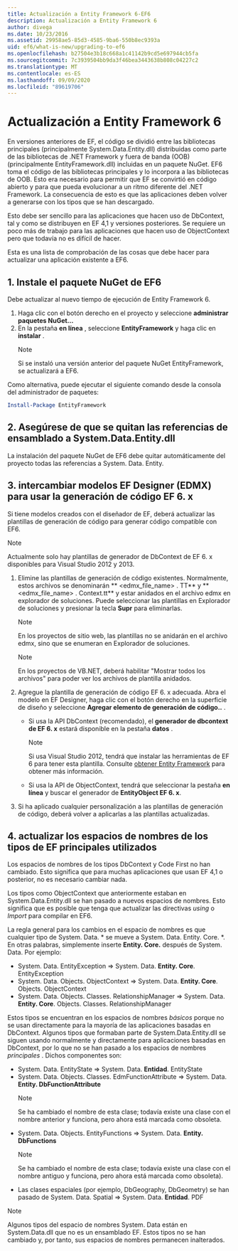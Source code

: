 ```yaml
---
title: Actualización a Entity Framework 6-EF6
description: Actualización a Entity Framework 6
author: divega
ms.date: 10/23/2016
ms.assetid: 29958ae5-85d3-4585-9ba6-550b8ec9393a
uid: ef6/what-is-new/upgrading-to-ef6
ms.openlocfilehash: b27504e3b18c668a1c41142b9cd5e697944cb5fa
ms.sourcegitcommit: 7c3939504bb9da3f46bea3443638b808c04227c2
ms.translationtype: MT
ms.contentlocale: es-ES
ms.lasthandoff: 09/09/2020
ms.locfileid: "89619706"
---
```

# <a name="upgrading-to-entity-framework-6"></a>Actualización a Entity Framework 6

En versiones anteriores de EF, el código se dividió entre las bibliotecas principales (principalmente System.Data.Entity.dll) distribuidas como parte de las bibliotecas de .NET Framework y fuera de banda (OOB) (principalmente EntityFramework.dll) incluidas en un paquete NuGet. EF6 toma el código de las bibliotecas principales y lo incorpora a las bibliotecas de OOB. Esto era necesario para permitir que EF se convirtió en código abierto y para que pueda evolucionar a un ritmo diferente del .NET Framework. La consecuencia de esto es que las aplicaciones deben volver a generarse con los tipos que se han descargado.

Esto debe ser sencillo para las aplicaciones que hacen uso de DbContext, tal y como se distribuyen en EF 4,1 y versiones posteriores. Se requiere un poco más de trabajo para las aplicaciones que hacen uso de ObjectContext pero que todavía no es difícil de hacer.

Esta es una lista de comprobación de las cosas que debe hacer para actualizar una aplicación existente a EF6.

## <a name="1-install-the-ef6-nuget-package"></a>1. Instale el paquete NuGet de EF6

Debe actualizar al nuevo tiempo de ejecución de Entity Framework 6.

1. Haga clic con el botón derecho en el proyecto y seleccione **administrar paquetes NuGet...**  
2. En la pestaña **en línea** , seleccione **EntityFramework** y haga clic en **instalar** .  
   > [!NOTE]
   > Si se instaló una versión anterior del paquete NuGet EntityFramework, se actualizará a EF6.

Como alternativa, puede ejecutar el siguiente comando desde la consola del administrador de paquetes:

``` powershell
Install-Package EntityFramework
```

## <a name="2-ensure-that-assembly-references-to-systemdataentitydll-are-removed"></a>2. Asegúrese de que se quitan las referencias de ensamblado a System.Data.Entity.dll

La instalación del paquete NuGet de EF6 debe quitar automáticamente del proyecto todas las referencias a System. Data. Entity.

## <a name="3-swap-any-ef-designer-edmx-models-to-use-ef-6x-code-generation"></a>3. intercambiar modelos EF Designer (EDMX) para usar la generación de código EF 6. x

Si tiene modelos creados con el diseñador de EF, deberá actualizar las plantillas de generación de código para generar código compatible con EF6.

> [!NOTE]
> Actualmente solo hay plantillas de generador de DbContext de EF 6. x disponibles para Visual Studio 2012 y 2013.

1. Elimine las plantillas de generación de código existentes. Normalmente, estos archivos se denominarán ** \<edmx_file_name\> . TT** y ** \<edmx_file_name\> . Context.tt** y estar anidados en el archivo edmx en explorador de soluciones. Puede seleccionar las plantillas en Explorador de soluciones y presionar la tecla **Supr** para eliminarlas.  
   > [!NOTE]
   > En los proyectos de sitio web, las plantillas no se anidarán en el archivo edmx, sino que se enumeran en Explorador de soluciones.  

   > [!NOTE]
   > En los proyectos de VB.NET, deberá habilitar "Mostrar todos los archivos" para poder ver los archivos de plantilla anidados.
2. Agregue la plantilla de generación de código EF 6. x adecuada. Abra el modelo en EF Designer, haga clic con el botón derecho en la superficie de diseño y seleccione **Agregar elemento de generación de código..** .
    - Si usa la API DbContext (recomendado), el **generador de dbcontext de EF 6. x** estará disponible en la pestaña **datos** .  
      > [!NOTE]
      > Si usa Visual Studio 2012, tendrá que instalar las herramientas de EF 6 para tener esta plantilla. Consulte [obtener Entity Framework](xref:ef6/fundamentals/install) para obtener más información.  

    - Si usa la API de ObjectContext, tendrá que seleccionar la pestaña **en línea** y buscar el generador de **EntityObject EF 6. x**.  
3. Si ha aplicado cualquier personalización a las plantillas de generación de código, deberá volver a aplicarlas a las plantillas actualizadas.

## <a name="4-update-namespaces-for-any-core-ef-types-being-used"></a>4. actualizar los espacios de nombres de los tipos de EF principales utilizados

Los espacios de nombres de los tipos DbContext y Code First no han cambiado. Esto significa que para muchas aplicaciones que usan EF 4,1 o posterior, no es necesario cambiar nada.

Los tipos como ObjectContext que anteriormente estaban en System.Data.Entity.dll se han pasado a nuevos espacios de nombres. Esto significa que es posible que tenga que actualizar las directivas *using* o *Import* para compilar en EF6.

La regla general para los cambios en el espacio de nombres es que cualquier tipo de System. Data. * se mueve a System. Data. Entity. Core. *. En otras palabras, simplemente inserte **Entity. Core.** después de System. Data. Por ejemplo:

- System. Data. EntityException => System. Data. **Entity. Core**. EntityException  
- System. Data. Objects. ObjectContext => System. Data. **Entity. Core**. Objects. ObjectContext  
- System. Data. Objects. Classes. RelationshipManager => System. Data. **Entity. Core**. Objects. Classes. RelationshipManager  

Estos tipos se encuentran en los espacios de nombres *básicos* porque no se usan directamente para la mayoría de las aplicaciones basadas en DbContext. Algunos tipos que formaban parte de System.Data.Entity.dll se siguen usando normalmente y directamente para aplicaciones basadas en DbContext, por lo que no se han pasado a los espacios de nombres *principales* . Dichos componentes son:

- System. Data. EntityState => System. Data. **Entidad**. EntityState  
- System. Data. Objects. Classes. EdmFunctionAttribute => System. Data. **Entity. DbFunctionAttribute**  
  > [!NOTE]
  > Se ha cambiado el nombre de esta clase; todavía existe una clase con el nombre anterior y funciona, pero ahora está marcada como obsoleta.  
- System. Data. Objects. EntityFunctions => System. Data. **Entity. DbFunctions**  
  > [!NOTE]
  > Se ha cambiado el nombre de esta clase; todavía existe una clase con el nombre antiguo y funciona, pero ahora está marcada como obsoleta).  
- Las clases espaciales (por ejemplo, DbGeography, DbGeometry) se han pasado de System. Data. Spatial => System. Data. **Entidad**. PDF

> [!NOTE]
> Algunos tipos del espacio de nombres System. Data están en System.Data.dll que no es un ensamblado EF. Estos tipos no se han cambiado y, por tanto, sus espacios de nombres permanecen inalterados.
